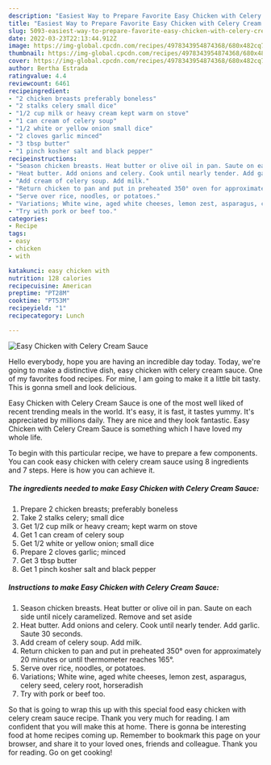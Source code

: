 ```yaml
---
description: "Easiest Way to Prepare Favorite Easy Chicken with Celery Cream Sauce"
title: "Easiest Way to Prepare Favorite Easy Chicken with Celery Cream Sauce"
slug: 5093-easiest-way-to-prepare-favorite-easy-chicken-with-celery-cream-sauce
date: 2022-03-23T22:13:44.912Z
image: https://img-global.cpcdn.com/recipes/4978343954874368/680x482cq70/easy-chicken-with-celery-cream-sauce-recipe-main-photo.jpg
thumbnail: https://img-global.cpcdn.com/recipes/4978343954874368/680x482cq70/easy-chicken-with-celery-cream-sauce-recipe-main-photo.jpg
cover: https://img-global.cpcdn.com/recipes/4978343954874368/680x482cq70/easy-chicken-with-celery-cream-sauce-recipe-main-photo.jpg
author: Bertha Estrada
ratingvalue: 4.4
reviewcount: 6461
recipeingredient:
- "2 chicken breasts preferably boneless"
- "2 stalks celery small dice"
- "1/2 cup milk or heavy cream kept warm on stove"
- "1 can cream of celery soup"
- "1/2 white or yellow onion small dice"
- "2 cloves garlic minced"
- "3 tbsp butter"
- "1 pinch kosher salt and black pepper"
recipeinstructions:
- "Season chicken breasts. Heat butter or olive oil in pan. Saute on each side until nicely caramelized. Remove and set aside"
- "Heat butter. Add onions and celery. Cook until nearly tender. Add garlic. Saute 30 seconds."
- "Add cream of celery soup. Add milk."
- "Return chicken to pan and put in preheated 350° oven for approximately 20 minutes or until thermometer reaches 165°."
- "Serve over rice, noodles, or potatoes."
- "Variations; White wine, aged white cheeses, lemon zest, asparagus, celery seed, celery root, horseradish"
- "Try with pork or beef too."
categories:
- Recipe
tags:
- easy
- chicken
- with

katakunci: easy chicken with 
nutrition: 128 calories
recipecuisine: American
preptime: "PT28M"
cooktime: "PT53M"
recipeyield: "1"
recipecategory: Lunch

---
```



![Easy Chicken with Celery Cream Sauce](https://img-global.cpcdn.com/recipes/4978343954874368/680x482cq70/easy-chicken-with-celery-cream-sauce-recipe-main-photo.jpg)

Hello everybody, hope you are having an incredible day today. Today, we're going to make a distinctive dish, easy chicken with celery cream sauce. One of my favorites food recipes. For mine, I am going to make it a little bit tasty. This is gonna smell and look delicious.

Easy Chicken with Celery Cream Sauce is one of the most well liked of recent trending meals in the world. It's easy, it is fast, it tastes yummy. It's appreciated by millions daily. They are nice and they look fantastic. Easy Chicken with Celery Cream Sauce is something which I have loved my whole life.




To begin with this particular recipe, we have to prepare a few components. You can cook easy chicken with celery cream sauce using 8 ingredients and 7 steps. Here is how you can achieve it.

<!--inarticleads1-->

##### The ingredients needed to make Easy Chicken with Celery Cream Sauce:

1. Prepare 2 chicken breasts; preferably boneless
1. Take 2 stalks celery; small dice
1. Get 1/2 cup milk or heavy cream; kept warm on stove
1. Get 1 can cream of celery soup
1. Get 1/2 white or yellow onion; small dice
1. Prepare 2 cloves garlic; minced
1. Get 3 tbsp butter
1. Get 1 pinch kosher salt and black pepper




<!--inarticleads2-->

##### Instructions to make Easy Chicken with Celery Cream Sauce:

1. Season chicken breasts. Heat butter or olive oil in pan. Saute on each side until nicely caramelized. Remove and set aside
1. Heat butter. Add onions and celery. Cook until nearly tender. Add garlic. Saute 30 seconds.
1. Add cream of celery soup. Add milk.
1. Return chicken to pan and put in preheated 350° oven for approximately 20 minutes or until thermometer reaches 165°.
1. Serve over rice, noodles, or potatoes.
1. Variations; White wine, aged white cheeses, lemon zest, asparagus, celery seed, celery root, horseradish
1. Try with pork or beef too.




So that is going to wrap this up with this special food easy chicken with celery cream sauce recipe. Thank you very much for reading. I am confident that you will make this at home. There is gonna be interesting food at home recipes coming up. Remember to bookmark this page on your browser, and share it to your loved ones, friends and colleague. Thank you for reading. Go on get cooking!
